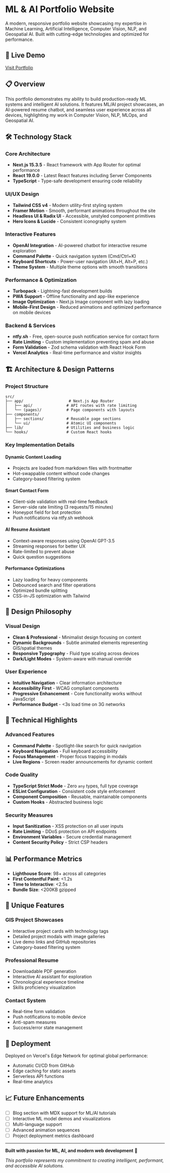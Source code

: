 # ML & AI Portfolio Website

A modern, responsive portfolio website showcasing my expertise in Machine Learning, Artificial Intelligence, Computer Vision, NLP, and Geospatial AI. Built with cutting-edge technologies and optimized for performance.

## 🚀 Live Demo
[Visit Portfolio](https://tayyabmanan.vercel.app/)

## 📋 Overview

This portfolio demonstrates my ability to build production-ready ML systems and intelligent AI solutions. It features ML/AI project showcases, an AI-powered resume chatbot, and seamless user experience across all devices, highlighting my work in Computer Vision, NLP, MLOps, and Geospatial AI.

## 🛠️ Technology Stack

### Core Architecture
- **Next.js 15.3.5** - React framework with App Router for optimal performance
- **React 19.0.0** - Latest React features including Server Components
- **TypeScript** - Type-safe development ensuring code reliability

### UI/UX Design
- **Tailwind CSS v4** - Modern utility-first styling system
- **Framer Motion** - Smooth, performant animations throughout the site
- **Headless UI & Radix UI** - Accessible, unstyled component primitives
- **Hero Icons & Lucide** - Consistent iconography system

### Interactive Features
- **OpenAI Integration** - AI-powered chatbot for interactive resume exploration
- **Command Palette** - Quick navigation system (Cmd/Ctrl+K)
- **Keyboard Shortcuts** - Power-user navigation (Alt+H, Alt+P, etc.)
- **Theme System** - Multiple theme options with smooth transitions

### Performance & Optimization
- **Turbopack** - Lightning-fast development builds
- **PWA Support** - Offline functionality and app-like experience
- **Image Optimization** - Next.js Image component with lazy loading
- **Mobile-First Design** - Reduced animations and optimized performance on mobile devices

### Backend & Services
- **ntfy.sh** - Free, open-source push notification service for contact form
- **Rate Limiting** - Custom implementation preventing spam and abuse
- **Form Validation** - Zod schema validation with React Hook Form
- **Vercel Analytics** - Real-time performance and visitor insights

## 🏗️ Architecture & Design Patterns

### Project Structure
```
src/
├── app/                    # Next.js App Router
│   ├── api/               # API routes with rate limiting
│   └── (pages)/           # Page components with layouts
├── components/            
│   ├── sections/          # Reusable page sections
│   └── ui/                # Atomic UI components
├── lib/                   # Utilities and business logic
└── hooks/                 # Custom React hooks
```

### Key Implementation Details

#### Dynamic Content Loading
- Projects are loaded from markdown files with frontmatter
- Hot-swappable content without code changes
- Category-based filtering system

#### Smart Contact Form
- Client-side validation with real-time feedback
- Server-side rate limiting (3 requests/15 minutes)
- Honeypot field for bot protection
- Push notifications via ntfy.sh webhook

#### AI Resume Assistant
- Context-aware responses using OpenAI GPT-3.5
- Streaming responses for better UX
- Rate-limited to prevent abuse
- Quick question suggestions

#### Performance Optimizations
- Lazy loading for heavy components
- Debounced search and filter operations
- Optimized bundle splitting
- CSS-in-JS optimization with Tailwind

## 🎨 Design Philosophy

### Visual Design
- **Clean & Professional** - Minimalist design focusing on content
- **Dynamic Backgrounds** - Subtle animated elements representing GIS/spatial themes
- **Responsive Typography** - Fluid type scaling across devices
- **Dark/Light Modes** - System-aware with manual override

### User Experience
- **Intuitive Navigation** - Clear information architecture
- **Accessibility First** - WCAG compliant components
- **Progressive Enhancement** - Core functionality works without JavaScript
- **Performance Budget** - <3s load time on 3G networks

## 🔧 Technical Highlights

### Advanced Features
- **Command Palette** - Spotlight-like search for quick navigation
- **Keyboard Navigation** - Full keyboard accessibility
- **Focus Management** - Proper focus trapping in modals
- **Live Regions** - Screen reader announcements for dynamic content

### Code Quality
- **TypeScript Strict Mode** - Zero `any` types, full type coverage
- **ESLint Configuration** - Consistent code style enforcement
- **Component Composition** - Reusable, maintainable components
- **Custom Hooks** - Abstracted business logic

### Security Measures
- **Input Sanitization** - XSS protection on all user inputs
- **Rate Limiting** - DDoS protection on API endpoints
- **Environment Variables** - Secure credential management
- **Content Security Policy** - Strict CSP headers

## 📊 Performance Metrics

- **Lighthouse Score**: 98+ across all categories
- **First Contentful Paint**: <1.2s
- **Time to Interactive**: <2.5s
- **Bundle Size**: <200KB gzipped

## 🌟 Unique Features

### GIS Project Showcases
- Interactive project cards with technology tags
- Detailed project modals with image galleries
- Live demo links and GitHub repositories
- Category-based filtering system

### Professional Resume
- Downloadable PDF generation
- Interactive AI assistant for exploration
- Chronological experience timeline
- Skills proficiency visualization

### Contact System
- Real-time form validation
- Push notifications to mobile device
- Anti-spam measures
- Success/error state management

## 🚀 Deployment

Deployed on Vercel's Edge Network for optimal global performance:
- Automatic CI/CD from GitHub
- Edge caching for static assets
- Serverless API functions
- Real-time analytics

## 📈 Future Enhancements

- [ ] Blog section with MDX support for ML/AI tutorials
- [ ] Interactive ML model demos and visualizations
- [ ] Multi-language support
- [ ] Advanced animation sequences
- [ ] Project deployment metrics dashboard

---

**Built with passion for ML, AI, and modern web development** 🤖

*This portfolio represents my commitment to creating intelligent, performant, and accessible AI solutions.*